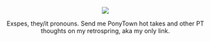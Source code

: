 <p align="center">
<img src="https://i.pinimg.com/736x/8f/0d/51/8f0d51e0755236540a0a334cbf9e1d8f.jpg"/>
</p>
<p align="center">
Exspes, they/it pronouns. Send me PonyTown hot takes and other PT thoughts on my retrospring, aka my only link.
</p>
